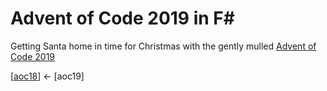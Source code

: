 # Advent of Code 2019 in F#

Getting Santa home in time for Christmas with the gently mulled [Advent of Code 2019](https://adventofcode.com/2019/)

[[aoc18](https://github.com/codybartfast/aoc18)] <- [aoc19]
